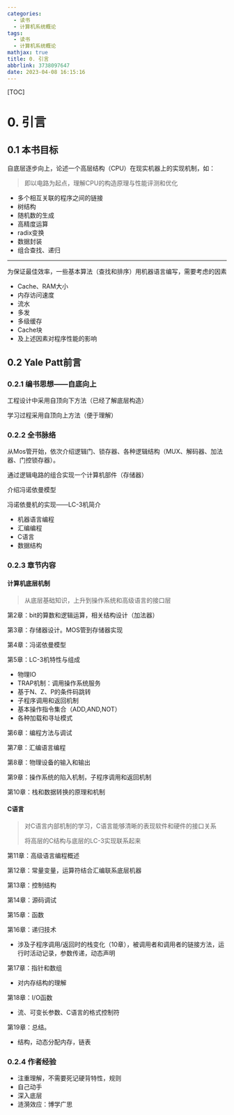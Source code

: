 ```yaml
---
categories:
  - 读书
  - 计算机系统概论
tags:
  - 读书
  - 计算机系统概论
mathjax: true
title: 0. 引言
abbrlink: 3738097647
date: 2023-04-08 16:15:16
---
```


[TOC]

<!--more-->

# 0. 引言

## 0.1 本书目标

自底层逐步向上，论述一个高层结构（CPU）在现实机器上的实现机制，如：

> 即以电路为起点，理解CPU的构造原理与性能评测和优化

- 多个相互关联的程序之间的链接
- 树结构
- 随机数的生成
- 高精度运算
- radix变换
- 数据封装
- 组合查找、递归

---

为保证最佳效率，一些基本算法（查找和排序）用机器语言编写，需要考虑的因素

- Cache、RAM大小
- 内存访问速度
- 流水
- 多发
- 多级缓存
- Cache块
- 及上述因素对程序性能的影响

## 0.2 Yale Patt前言

### 0.2.1 编书思想——自底向上

工程设计中采用自顶向下方法（已经了解底层构造）

学习过程采用自顶向上方法（便于理解）

### 0.2.2 全书脉络

从Mos管开始，依次介绍逻辑门、锁存器、各种逻辑结构（MUX、解码器、加法器、门控锁存器）。

通过逻辑电路的组合实现一个计算机部件（存储器）

介绍冯诺依曼模型

冯诺依曼机的实现——LC-3机简介

- 机器语言编程
- 汇编编程
- C语言
- 数据结构

### 0.2.3 章节内容

#### 计算机底层机制

> 从底层基础知识，上升到操作系统和高级语言的接口层

第2章：bit的算数和逻辑运算，相关结构设计（加法器）

第3章：存储器设计。MOS管到存储器实现

第4章：冯诺依曼模型

第5章：LC-3机特性与组成

- 物理IO
- TRAP机制：调用操作系统服务
- 基于N、Z、P的条件码跳转
- 子程序调用和返回机制
- 基本操作指令集合（ADD,AND,NOT）
- 各种加载和寻址模式

第6章：编程方法与调试

第7章：汇编语言编程

第8章：物理设备的输入和输出

第9章：操作系统的陷入机制，子程序调用和返回机制

第10章：栈和数据转换的原理和机制

#### C语言

> 对C语言内部机制的学习，C语言能够清晰的表现软件和硬件的接口关系
>
> 将高层的C结构与底层的LC-3实现联系起来

第11章：高级语言编程概述

第12章：常量变量，运算符结合汇编联系底层机器

第13章：控制结构

第14章：源码调试

第15章：函数

第16章：递归技术

- 涉及子程序调用/返回时的栈变化（10章），被调用者和调用者的链接方法，运行时活动记录，参数传递，动态声明

第17章：指针和数组

- 对内存结构的理解

第18章：I/O函数

- 流、可变长参数、C语言的格式控制符

第19章：总结。

- 结构，动态分配内存，链表

### 0.2.4 作者经验

- 注重理解，不需要死记硬背特性，规则
- 自己动手
- 深入底层
- 涟漪效应：博学广思



